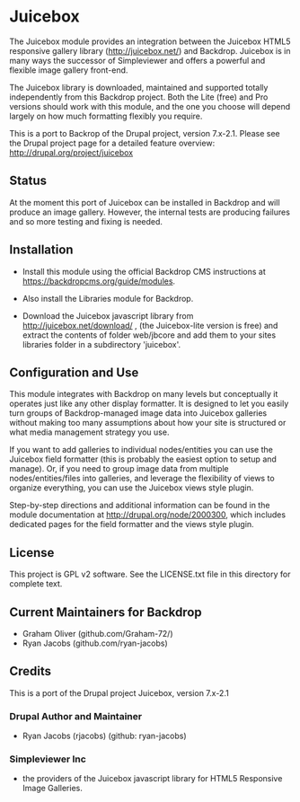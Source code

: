 # Juicebox

The Juicebox module provides an integration between the Juicebox HTML5
responsive gallery library (http://juicebox.net/) and Backdrop. 
Juicebox is in many ways the successor of Simpleviewer and offers 
a powerful and flexible image gallery front-end.

The Juicebox library is downloaded, maintained and supported totally
independently from this Backdrop project. Both the Lite (free) and Pro 
versions should work with this module, and the one you choose will 
depend largely on how much formatting flexibly you require.

This is a port to Backrop of the Drupal project, version 7.x-2.1.
Please see the Drupal project page for a detailed feature overview:
http://drupal.org/project/juicebox


## Status

At the moment this port of Juicebox can be installed in Backdrop
and will produce an image gallery. However, the internal tests
are producing failures and so more testing and fixing is needed.


## Installation

- Install this module using the official Backdrop CMS instructions at
  https://backdropcms.org/guide/modules.
   
- Also install the Libraries module for Backdrop.

- Download the Juicebox javascript library from 
  http://juicebox.net/download/ , (the Juicebox-lite version is free) 
  and extract the contents of folder web/jbcore and add them
  to your sites libraries folder in a subdirectory 'juicebox'.

## Configuration and Use

This module integrates with Backdrop on many levels but conceptually 
it operates just like any other display formatter. It is designed to let
you easily turn groups of Backdrop-managed image data into Juicebox 
galleries without making too many assumptions about how your site is 
structured or what media management strategy you use.

If you want to add galleries to individual nodes/entities you can use 
the Juicebox field formatter (this is probably the easiest option to 
setup and manage). Or, if you need to group image data from multiple 
nodes/entities/files into galleries, and leverage the flexibility of 
views to organize everything, you can use the Juicebox views style plugin.

Step-by-step directions and additional information can be found in the 
module documentation at http://drupal.org/node/2000300, which includes 
dedicated pages for the field formatter and the views style plugin.


## License

This project is GPL v2 software. See the LICENSE.txt file 
in this directory for complete text.

## Current Maintainers for Backdrop

 + Graham Oliver (github.com/Graham-72/)
 + Ryan Jacobs (github.com/ryan-jacobs)


## Credits

This is a port of the Drupal project Juicebox, version 7.x-2.1

### Drupal Author and Maintainer

 + Ryan Jacobs (rjacobs) (github: ryan-jacobs)
 
### Simpleviewer Inc

 + the providers of the Juicebox javascript library
   for HTML5 Responsive Image Galleries.
